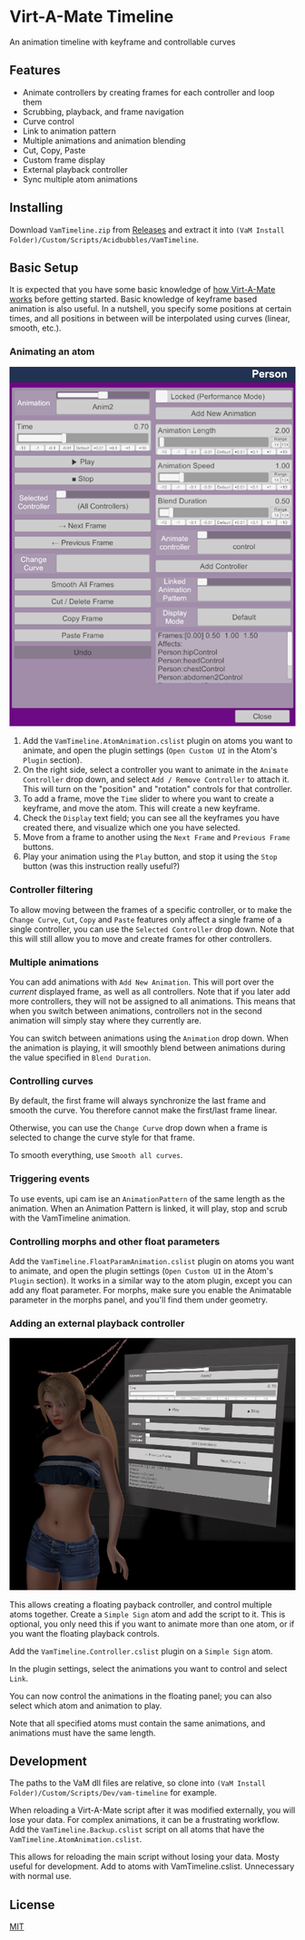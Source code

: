 # Virt-A-Mate Timeline

An animation timeline with keyframe and controllable curves

## Features

- Animate controllers by creating frames for each controller and loop them
- Scrubbing, playback, and frame navigation
- Curve control
- Link to animation pattern
- Multiple animations and animation blending
- Cut, Copy, Paste
- Custom frame display
- External playback controller
- Sync multiple atom animations

## Installing

Download `VamTimeline.zip` from [Releases](https://github.com/acidbubbles/vam-timeline/releases) and extract it into `(VaM Install Folder)/Custom/Scripts/Acidbubbles/VamTimeline`.

## Basic Setup

It is expected that you have some basic knowledge of [how Virt-A-Mate works](https://www.reddit.com/r/VirtAMate/wiki/index) before getting started. Basic knowledge of keyframe based animation is also useful. In a nutshell, you specify some positions at certain times, and all positions in between will be interpolated using curves (linear, smooth, etc.).

### Animating an atom

![VamTimeline Atom Plugin](screenshots/vam-timeline-atom.png)

1. Add the `VamTimeline.AtomAnimation.cslist` plugin on atoms you want to animate, and open the plugin settings (`Open Custom UI` in the Atom's `Plugin` section).
2. On the right side, select a controller you want to animate in the `Animate Controller` drop down, and select `Add / Remove Controller` to attach it. This will turn on the "position" and "rotation" controls for that controller.
3. To add a frame, move the `Time` slider to where you want to create a keyframe, and move the atom. This will create a new keyframe.
4. Check the `Display` text field; you can see all the keyframes you have created there, and visualize which one you have selected.
5. Move from a frame to another using the `Next Frame` and `Previous Frame` buttons.
6. Play your animation using the `Play` button, and stop it using the `Stop` button (was this instruction really useful?)

### Controller filtering

To allow moving between the frames of a specific controller, or to make the `Change Curve`, `Cut`, `Copy` and `Paste` features only affect a single frame of a single controller, you can use the `Selected Controller` drop down. Note that this will still allow you to move and create frames for other controllers.

### Multiple animations

You can add animations with `Add New Animation`. This will port over the _current_ displayed frame, as well as all controllers. Note that if you later add more controllers, they will not be assigned to all animations. This means that when you switch between animations, controllers not in the second animation will simply stay where they currently are.

You can switch between animations using the `Animation` drop down. When the animation is playing, it will smoothly blend between animations during the value specified in `Blend Duration`.

### Controlling curves

By default, the first frame will always synchronize the last frame and smooth the curve. You therefore cannot make the first/last frame linear.

Otherwise, you can use the `Change Curve` drop down when a frame is selected to change the curve style for that frame.

To smooth everything, use `Smooth all curves`.

### Triggering events

To use events, upi cam ise an `AnimationPattern` of the same length as the animation. When an Animation Pattern is linked, it will play, stop and scrub with the VamTimeline animation.

### Controlling morphs and other float parameters

Add the `VamTimeline.FloatParamAnimation.cslist` plugin on atoms you want to animate, and open the plugin settings (`Open Custom UI` in the Atom's `Plugin` section). It works in a similar way to the atom plugin, except you can add any float parameter. For morphs, make sure you enable the Animatable parameter in the morphs panel, and you'll find them under geometry.

### Adding an external playback controller

![VamTimeline Controller Plugin](screenshots/vam-timeline-controller.png)

This allows creating a floating payback controller, and control multiple atoms together. Create a `Simple Sign` atom and add the script to it. This is optional, you only need this if you want to animate more than one atom, or if you want the floating playback controls.

Add the `VamTimeline.Controller.cslist` plugin on a `Simple Sign` atom.

In the plugin settings, select the animations you want to control and select `Link`.

You can now control the animations in the floating panel; you can also select which atom and animation to play.

Note that all specified atoms must contain the same animations, and animations must have the same length.

## Development

The paths to the VaM dll files are relative, so clone into `(VaM Install Folder)/Custom/Scripts/Dev/vam-timeline` for example.

When reloading a Virt-A-Mate script after it was modified externally, you will lose your data. For complex animations, it can be a frustrating workflow. Add the `VamTimeline.Backup.cslist` script on all atoms that have the `VamTimeline.AtomAnimation.cslist`.

This allows for reloading the main script without losing your data. Mosty useful for development. Add to atoms with VamTimeline.cslist. Unnecessary with normal use.

## License

[MIT](LICENSE.md)
